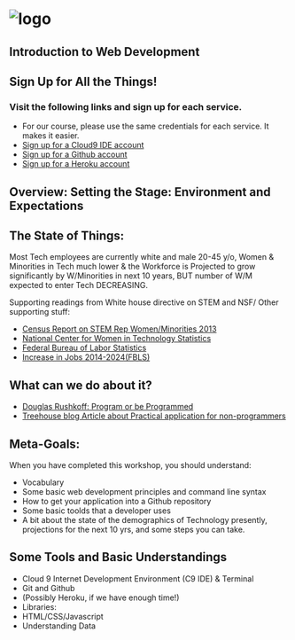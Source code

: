 ![logo](https://github.com/AlliVaughn/griffin_lvlup/raw/master/images/logo.png)
=================================

## Introduction to Web Development

## Sign Up for All the Things!   
### Visit the following links and sign up for each service. 
* For our course, please use the same credentials for each service. It makes it easier.
* [Sign up for a Cloud9 IDE account](https://c9.io) 
* [Sign up for a Github account](https://github.com)
* [Sign up for a Heroku account](https://heroku.com)



## Overview: Setting the Stage: Environment and  Expectations
## The State of Things:
Most Tech employees are currently white and male 20-45 y/o, Women & Minorities in Tech much lower & the Workforce is Projected to grow significantly by W/Minorities in next 10 years, BUT number of W/M expected to enter Tech DECREASING.

Supporting readings from White house directive on STEM and NSF/ Other supporting stuff: 

 * [Census Report on STEM Rep Women/Minorities 2013](https://www.census.gov/prod/2013pubs/acs-24.pdf)
 * [National Center for Women in Technology Statistics](https://www.ncwit.org/blog/did-you-know-demographics-technical-women)
 * [Federal Bureau of Labor Statistics](http://www.bls.gov/cps/cpsaat11.htm)
 * [Increase in Jobs 2014-2024(FBLS)](http://www.bls.gov/ooh/computer-and-information-technology/home.htm)
 
 ## What can we do about it?  
  
 * [Douglas Rushkoff: Program or be Programmed](http://www.rushkoff.com/about/)
 * [Treehouse blog Article about Practical application for non-programmers](http://blog.teamtreehouse.com/havent-started-programming-yet) 
 
 ## Meta-Goals:
When you have completed this workshop, you should understand:

* Vocabulary  
* Some basic web development principles and command line syntax
* How to get your application into a Github repository
* Some basic toolds that a developer uses
* A bit about the state of the demographics of Technology presently, projections for the next 10 yrs, and some steps you can take. 


 ## Some Tools and Basic Understandings
 
* Cloud 9 Internet Development Environment (C9 IDE) & Terminal
* Git and Github
* (Possibly Heroku, if we have enough time!) 
* Libraries: 
* HTML/CSS/Javascript
* Understanding Data
